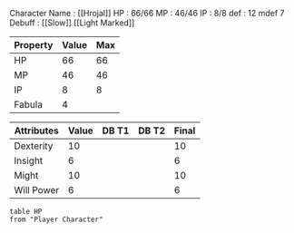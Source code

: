 Character Name : [[Hrojal]]
HP : 66/66
MP : 46/46
IP : 8/8
def : 12
mdef 7
Debuff : 
[[Slow]]
[[Light Marked]]

| Property | Value | Max |
| -------- | ----- | --- |
| HP       | 66    | 66  |
| MP       | 46    | 46  |
| IP       | 8     | 8   |
| Fabula   | 4      |     |

| Attributes | Value | DB T1 | DB T2 | Final |
| ---------- | ----- | ----- | ----- | ----- |
| Dexterity  | 10    |       |       | 10    |
| Insight    | 6     |       |       | 6     |
| Might      | 10    |       |       | 10    |
| Will Power | 6     |       |       | 6     |
<!-- TBLFM: @2$5..@>$5=($2-(($3+$4)*2)) -->


```dataview
table HP
from "Player Character"
```


